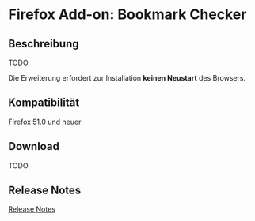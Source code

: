Firefox Add-on: Bookmark Checker
===========================

Beschreibung
-----------------------------------------------

TODO

Die Erweiterung erfordert zur Installation **keinen Neustart** des Browsers.

Kompatibilität
-----------------------------------------------
Firefox 51.0 und neuer

Download
-----------------------------------------------

TODO

Release Notes
-----------------------------------------------

[Release Notes](CHANGELOG.md "Release Notes")
